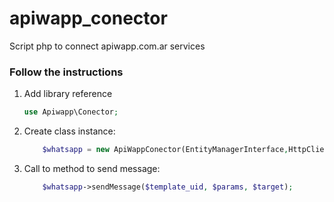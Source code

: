 # apiwapp_conector
Script php to connect apiwapp.com.ar services
<h3>Follow the instructions</h3>
<ol>
    <li>Add library reference</li>

```php
use Apiwapp\Conector;
```
<li>Create class instance:</li>

```php
    $whatsapp = new ApiWappConector(EntityManagerInterface,HttpClientInterface);
```

<li>Call to method to send message:</li>

```php
    $whatsapp->sendMessage($template_uid, $params, $target);
```
</ol>
